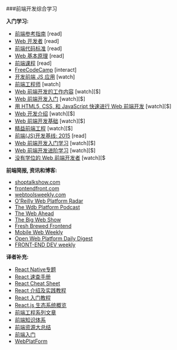 ###前端开发综合学习

**入门学习:**

* [前端参考指南](https://github.com/bendc/frontend-guidelines) [read]
* [Web 开发者](http://www.yellowshoe.com.au/standards) [read]
* [前端代码标准](http://isobar-idev.github.io/code-standards/) [read]
* [Web 基本原理](https://developers.google.com/web/fundamentals) [read]
* [前端课程](https://gist.github.com/stevekinney/03027e71aac341af14a2) [read]
* [FreeCodeCamp](http://freecodecamp.com/) [interact]
* [开发前端 JS 应用](https://www.youtube.com/watch?v=q4zEGkjTBFA) [watch]
* [前端工程师](https://www.youtube.com/watch?v=Lsg84NtJbmI) [watch]
* [Web 前端开发的工作内容](http://www.pluralsight.com/courses/front-end-web-development-career-kickstart) [watch][$]
* [Web 前端开发入门](http://www.pluralsight.com/courses/front-end-web-development-get-started) [watch][$]
* [用 HTML5, CSS, 和 JavaScript 快速进行 Web 前端开发](http://www.pluralsight.com/courses/front-end-web-app-html5-javascript-css) [watch][$]
* [Web 开发介绍](https://frontendmasters.com/courses/web-development/) [watch][$]
* [Web 前端开发基础](https://www.udemy.com/foundations-of-front-end-development/) [watch][$]
* [精益前端工程](https://frontendmasters.com/courses/lean-front-end-engineering/) [watch][$]
* [前端(JS)开发基线: 2015](http://rmurphey.com/blog/2015/03/23/a-baseline-for-front-end-developers-2015/) [read]
* [Web 前端开发入门学习](https://teamtreehouse.com/tracks/front-end-web-development) [watch][$]
* [Web 前端开发进阶学习](https://mijingo.com/products/bundles/front-end-dev-mastery/) [watch][$]
* [没有学位的 Web 前端开发者](https://www.udacity.com/course/front-end-web-developer-nanodegree--nd001) [watch][$

**前端简报, 资讯和博客:**

* [shoptalkshow.com](http://shoptalkshow.com/)
* [frontendfront.com](http://frontendfront.com/)
* [webtoolsweekly.com](http://webtoolsweekly.com/)
* [O'Reilly Web Platform Radar](http://radar.oreilly.com/web-platform)
* [The Wdb Platform Podcast](http://thewebplatform.libsyn.com/)
* [The Web Ahead](http://thewebahead.net/)
* [The Big Web Show](http://5by5.tv/bigwebshow)
* [Fresh Brewed Frontend](https://freshbrewed.co/frontend/)
* [Mobile Web Weekly](http://mobilewebweekly.co/)
* [Open Web Platform Daily Digest](http://webplatformdaily.org/)
* [FRONT-END DEV weekly](http://frontenddevweekly.com/)

**译者补充:**

* [React Native专题](http://www.jianshu.com/p/96febc4fec45)
* [React 速查手册](http://ricostacruz.com/cheatsheets/react.html)
* [React Cheat Sheet](http://reactcheatsheet.com/)
* [React 介绍及实践教程](http://www.ibm.com/developerworks/cn/web/1509_dongyue_react/index.html)
* [React 入门教程](https://hulufei.gitbooks.io/react-tutorial/content/webpack.html)
* [React.js 生态系统概览](http://www.inkpaper.io/blog/post/2015/10/18/navigating-the-react-ecosystem.html)
* [前端工程系列文章](https://github.com/fouber/blog/issues/10)
* [前端知识体系](http://qianduanfan.com/index.php/topic/show/231)
* [前端资源大总结](http://qianduanfan.com/index.php/topic/show/234)
* [前端入门](https://github.com/qiu-deqing/FE-learning)
* [WebPlatForm](http://www.webplatform.org/)
